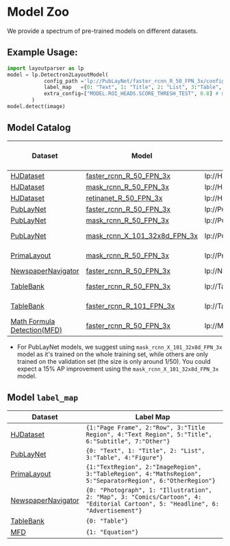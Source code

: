 # Model Zoo

We provide a spectrum of pre-trained models on different datasets.

## Example Usage: 

```python
import layoutparser as lp
model = lp.Detectron2LayoutModel(
            config_path ='lp://PubLayNet/faster_rcnn_R_50_FPN_3x/config', # In model catalog
            label_map   ={0: "Text", 1: "Title", 2: "List", 3:"Table", 4:"Figure"}, # In model`label_map`
            extra_config=["MODEL.ROI_HEADS.SCORE_THRESH_TEST", 0.8] # Optional
        )
model.detect(image)
```

## Model Catalog

| Dataset                                                               | Model                                                                                      | Config Path                                            | Eval Result (mAP)                                                         |
|-----------------------------------------------------------------------|--------------------------------------------------------------------------------------------|--------------------------------------------------------|---------------------------------------------------------------------------|
| [HJDataset](https://dell-research-harvard.github.io/HJDataset/)       | [faster_rcnn_R_50_FPN_3x](https://www.dropbox.com/s/j4yseny2u0hn22r/config.yml?dl=1)       | lp://HJDataset/faster_rcnn_R_50_FPN_3x/config          |                                                                           |
| [HJDataset](https://dell-research-harvard.github.io/HJDataset/)       | [mask_rcnn_R_50_FPN_3x](https://www.dropbox.com/s/4jmr3xanmxmjcf8/config.yml?dl=1)         | lp://HJDataset/mask_rcnn_R_50_FPN_3x/config            |                                                                           |
| [HJDataset](https://dell-research-harvard.github.io/HJDataset/)       | [retinanet_R_50_FPN_3x](https://www.dropbox.com/s/z8a8ywozuyc5c2x/config.yml?dl=1)         | lp://HJDataset/retinanet_R_50_FPN_3x/config            |                                                                           |
| [PubLayNet](https://github.com/ibm-aur-nlp/PubLayNet)                 | [faster_rcnn_R_50_FPN_3x](https://www.dropbox.com/s/f3b12qc4hc0yh4m/config.yml?dl=1)       | lp://PubLayNet/faster_rcnn_R_50_FPN_3x/config          |                                                                           |
| [PubLayNet](https://github.com/ibm-aur-nlp/PubLayNet)                 | [mask_rcnn_R_50_FPN_3x](https://www.dropbox.com/s/u9wbsfwz4y0ziki/config.yml?dl=1)         | lp://PubLayNet/mask_rcnn_R_50_FPN_3x/config            |                                                                           |
| [PubLayNet](https://github.com/ibm-aur-nlp/PubLayNet)                 | [mask_rcnn_X_101_32x8d_FPN_3x](https://www.dropbox.com/s/nau5ut6zgthunil/config.yaml?dl=1) | lp://PubLayNet/mask_rcnn_X_101_32x8d_FPN_3x/config     | 88.98 [eval.csv](https://www.dropbox.com/s/15ytg3fzmc6l59x/eval.csv?dl=0) |
| [PrimaLayout](https://www.primaresearch.org/dataset/)                 | [mask_rcnn_R_50_FPN_3x](https://www.dropbox.com/s/yc92x97k50abynt/config.yaml?dl=1)        | lp://PrimaLayout/mask_rcnn_R_50_FPN_3x/config          | 69.35 [eval.csv](https://www.dropbox.com/s/9uuql57uedvb9mo/eval.csv?dl=0) |
| [NewspaperNavigator](https://news-navigator.labs.loc.gov/)            | [faster_rcnn_R_50_FPN_3x](https://www.dropbox.com/s/wnido8pk4oubyzr/config.yml?dl=1)       | lp://NewspaperNavigator/faster_rcnn_R_50_FPN_3x/config |                                                                           |
| [TableBank](https://doc-analysis.github.io/tablebank-page/index.html) | [faster_rcnn_R_50_FPN_3x](https://www.dropbox.com/s/7cqle02do7ah7k4/config.yaml?dl=1)      | lp://TableBank/faster_rcnn_R_50_FPN_3x/config          | 89.78 [eval.csv](https://www.dropbox.com/s/1uwnz58hxf96iw2/eval.csv?dl=0) |
| [TableBank](https://doc-analysis.github.io/tablebank-page/index.html) | [faster_rcnn_R_101_FPN_3x](https://www.dropbox.com/s/h63n6nv51kfl923/config.yaml?dl=1)     | lp://TableBank/faster_rcnn_R_101_FPN_3x/config         | 91.26 [eval.csv](https://www.dropbox.com/s/e1kq8thkj2id1li/eval.csv?dl=0) |
| [Math Formula Detection(MFD)](http://transcriptorium.eu/~htrcontest/MathsICDAR2021/) | [faster_rcnn_R_50_FPN_3x](https://www.dropbox.com/s/ld9izb95f19369w/config.yaml?dl=1)     | lp://MFD/faster_rcnn_R_50_FPN_3x/config         | 79.68 [eval.csv](https://www.dropbox.com/s/1yvrs29jjybrlpw/eval.csv?dl=0) |


* For PubLayNet models, we suggest using `mask_rcnn_X_101_32x8d_FPN_3x` model as it's trained on the whole training set, while others are only trained on the validation set (the size is only around 1/50). You could expect a 15% AP improvement using the `mask_rcnn_X_101_32x8d_FPN_3x` model.

## Model `label_map`

| Dataset                                                      | Label Map                                                    |
| ------------------------------------------------------------ | ------------------------------------------------------------ |
| [HJDataset](https://dell-research-harvard.github.io/HJDataset/) | `{1:"Page Frame", 2:"Row", 3:"Title Region", 4:"Text Region", 5:"Title", 6:"Subtitle", 7:"Other"}` |
| [PubLayNet](https://github.com/ibm-aur-nlp/PubLayNet)        | `{0: "Text", 1: "Title", 2: "List", 3:"Table", 4:"Figure"}`     |
| [PrimaLayout](https://www.primaresearch.org/dataset/)        | `{1:"TextRegion", 2:"ImageRegion", 3:"TableRegion", 4:"MathsRegion", 5:"SeparatorRegion", 6:"OtherRegion"}` |
| [NewspaperNavigator](https://news-navigator.labs.loc.gov/)        | `{0: "Photograph", 1: "Illustration", 2: "Map", 3: "Comics/Cartoon", 4: "Editorial Cartoon", 5: "Headline", 6: "Advertisement"}` |
| [TableBank](https://doc-analysis.github.io/tablebank-page/index.html)         | `{0: "Table"}` |
| [MFD](http://transcriptorium.eu/~htrcontest/MathsICDAR2021/)         | `{1: "Equation"}` |